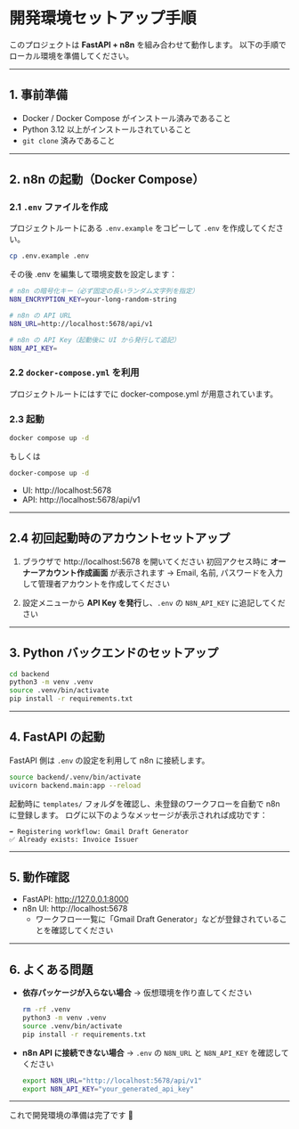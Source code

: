 # 開発環境セットアップ手順

このプロジェクトは **FastAPI + n8n** を組み合わせて動作します。
以下の手順でローカル環境を準備してください。

---

## 1. 事前準備

- Docker / Docker Compose がインストール済みであること
- Python 3.12 以上がインストールされていること
- `git clone` 済みであること

---

## 2. n8n の起動（Docker Compose）

### 2.1 `.env` ファイルを作成

プロジェクトルートにある `.env.example` をコピーして `.env` を作成してください。

```bash
cp .env.example .env
```

その後 .env を編集して環境変数を設定します：

```bash
# n8n の暗号化キー（必ず固定の長いランダム文字列を指定）
N8N_ENCRYPTION_KEY=your-long-random-string

# n8n の API URL
N8N_URL=http://localhost:5678/api/v1

# n8n の API Key（起動後に UI から発行して追記）
N8N_API_KEY=
```

### 2.2 `docker-compose.yml` を利用

プロジェクトルートにはすでに docker-compose.yml が用意されています。

### 2.3 起動

```bash
docker compose up -d
```
もしくは
```bash
docker-compose up -d
```

- UI: http://localhost:5678
- API: http://localhost:5678/api/v1

---

## 2.4 初回起動時のアカウントセットアップ

1. ブラウザで http://localhost:5678 を開いてください
   初回アクセス時に **オーナーアカウント作成画面** が表示されます
   → Email, 名前, パスワードを入力して管理者アカウントを作成してください

2. 設定メニューから **API Key を発行**し、`.env` の `N8N_API_KEY` に追記してください

---

## 3. Python バックエンドのセットアップ

```bash
cd backend
python3 -m venv .venv
source .venv/bin/activate
pip install -r requirements.txt
```

---

## 4. FastAPI の起動

FastAPI 側は `.env` の設定を利用して n8n に接続します。

```bash
source backend/.venv/bin/activate
uvicorn backend.main:app --reload
```

起動時に `templates/` フォルダを確認し、未登録のワークフローを自動で n8n に登録します。
ログに以下のようなメッセージが表示されれば成功です：

```
➡️ Registering workflow: Gmail Draft Generator
✅ Already exists: Invoice Issuer
```

---

## 5. 動作確認

- FastAPI: http://127.0.0.1:8000
- n8n UI: http://localhost:5678
  - ワークフロー一覧に「Gmail Draft Generator」などが登録されていることを確認してください

---

## 6. よくある問題

- **依存パッケージが入らない場合**
  → 仮想環境を作り直してください
  ```bash
  rm -rf .venv
  python3 -m venv .venv
  source .venv/bin/activate
  pip install -r requirements.txt
  ```

- **n8n API に接続できない場合**
  → `.env` の `N8N_URL` と `N8N_API_KEY` を確認してください
  ```bash
  export N8N_URL="http://localhost:5678/api/v1"
  export N8N_API_KEY="your_generated_api_key"
  ```

---

これで開発環境の準備は完了です 🎉
